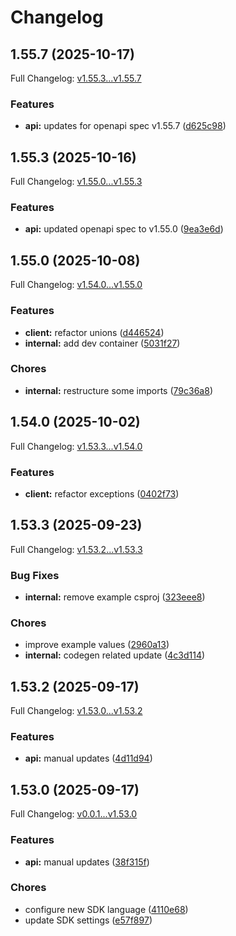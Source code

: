 # Changelog

## 1.55.7 (2025-10-17)

Full Changelog: [v1.55.3...v1.55.7](https://github.com/dodopayments/dodopayments-csharp/compare/v1.55.3...v1.55.7)

### Features

* **api:** updates for openapi spec v1.55.7 ([d625c98](https://github.com/dodopayments/dodopayments-csharp/commit/d625c98a75a396396f468114c7ab96d769dfe7f3))

## 1.55.3 (2025-10-16)

Full Changelog: [v1.55.0...v1.55.3](https://github.com/dodopayments/dodopayments-csharp/compare/v1.55.0...v1.55.3)

### Features

* **api:** updated openapi spec to v1.55.0 ([9ea3e6d](https://github.com/dodopayments/dodopayments-csharp/commit/9ea3e6d650931f45bb09c04cf60f8c45c418c072))

## 1.55.0 (2025-10-08)

Full Changelog: [v1.54.0...v1.55.0](https://github.com/dodopayments/dodopayments-csharp/compare/v1.54.0...v1.55.0)

### Features

* **client:** refactor unions ([d446524](https://github.com/dodopayments/dodopayments-csharp/commit/d44652418967544a0ac12b04d46ca7f805ad6ee6))
* **internal:** add dev container ([5031f27](https://github.com/dodopayments/dodopayments-csharp/commit/5031f2786d3bbe930b66c903526e41e2e8fbc495))


### Chores

* **internal:** restructure some imports ([79c36a8](https://github.com/dodopayments/dodopayments-csharp/commit/79c36a80f5e403d22d0483847c471b147f8168f7))

## 1.54.0 (2025-10-02)

Full Changelog: [v1.53.3...v1.54.0](https://github.com/dodopayments/dodopayments-csharp/compare/v1.53.3...v1.54.0)

### Features

* **client:** refactor exceptions ([0402f73](https://github.com/dodopayments/dodopayments-csharp/commit/0402f73af868dda1fd24581a591bf1feb1e6ce38))

## 1.53.3 (2025-09-23)

Full Changelog: [v1.53.2...v1.53.3](https://github.com/dodopayments/dodopayments-csharp/compare/v1.53.2...v1.53.3)

### Bug Fixes

* **internal:** remove example csproj ([323eee8](https://github.com/dodopayments/dodopayments-csharp/commit/323eee83d197cf7d11b07fdf6a4977137324973d))


### Chores

* improve example values ([2960a13](https://github.com/dodopayments/dodopayments-csharp/commit/2960a13633b8fba259e461af2290ad9c6f10de3f))
* **internal:** codegen related update ([4c3d114](https://github.com/dodopayments/dodopayments-csharp/commit/4c3d114dc67088c5fff7c4409a1692eb6c47b7c1))

## 1.53.2 (2025-09-17)

Full Changelog: [v1.53.0...v1.53.2](https://github.com/dodopayments/dodopayments-csharp/compare/v1.53.0...v1.53.2)

### Features

* **api:** manual updates ([4d11d94](https://github.com/dodopayments/dodopayments-csharp/commit/4d11d9447487ac03e5bff0eea2cba33ddcdb7588))

## 1.53.0 (2025-09-17)

Full Changelog: [v0.0.1...v1.53.0](https://github.com/dodopayments/dodopayments-csharp/compare/v0.0.1...v1.53.0)

### Features

* **api:** manual updates ([38f315f](https://github.com/dodopayments/dodopayments-csharp/commit/38f315f7b6881d924ab87eaf12a00b684e1fcefb))


### Chores

* configure new SDK language ([4110e68](https://github.com/dodopayments/dodopayments-csharp/commit/4110e685e84001c605d09717a6d8d487cc55f32a))
* update SDK settings ([e57f897](https://github.com/dodopayments/dodopayments-csharp/commit/e57f8972652efd9667970124aee3a66929b870b5))
